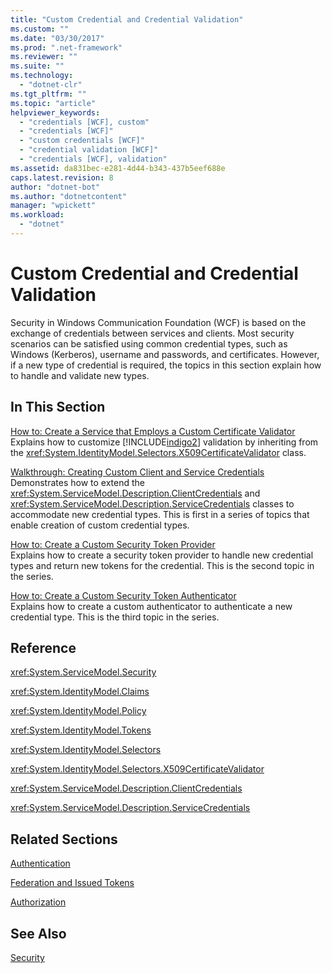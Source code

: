 ```yaml
---
title: "Custom Credential and Credential Validation"
ms.custom: ""
ms.date: "03/30/2017"
ms.prod: ".net-framework"
ms.reviewer: ""
ms.suite: ""
ms.technology: 
  - "dotnet-clr"
ms.tgt_pltfrm: ""
ms.topic: "article"
helpviewer_keywords: 
  - "credentials [WCF], custom"
  - "credentials [WCF]"
  - "custom credentials [WCF]"
  - "credential validation [WCF]"
  - "credentials [WCF], validation"
ms.assetid: da831bec-e281-4d44-b343-437b5eef688e
caps.latest.revision: 8
author: "dotnet-bot"
ms.author: "dotnetcontent"
manager: "wpickett"
ms.workload: 
  - "dotnet"
---
```

# Custom Credential and Credential Validation
Security in Windows Communication Foundation (WCF) is based on the exchange of credentials between services and clients. Most security scenarios can be satisfied using common credential types, such as Windows (Kerberos), username and passwords, and certificates. However, if a new type of credential is required, the topics in this section explain how to handle and validate new types.  
  
## In This Section  
 [How to: Create a Service that Employs a Custom Certificate Validator](../../../../docs/framework/wcf/extending/how-to-create-a-service-that-employs-a-custom-certificate-validator.md)  
 Explains how to customize [!INCLUDE[indigo2](../../../../includes/indigo2-md.md)] validation by inheriting from the <xref:System.IdentityModel.Selectors.X509CertificateValidator> class.  
  
 [Walkthrough: Creating Custom Client and Service Credentials](../../../../docs/framework/wcf/extending/walkthrough-creating-custom-client-and-service-credentials.md)  
 Demonstrates how to extend the <xref:System.ServiceModel.Description.ClientCredentials> and <xref:System.ServiceModel.Description.ServiceCredentials> classes to accommodate new credential types. This is first in a series of topics that enable creation of custom credential types.  
  
 [How to: Create a Custom Security Token Provider](../../../../docs/framework/wcf/extending/how-to-create-a-custom-security-token-provider.md)  
 Explains how to create a security token provider to handle new credential types and return new tokens for the credential. This is the second topic in the series.  
  
 [How to: Create a Custom Security Token Authenticator](../../../../docs/framework/wcf/extending/how-to-create-a-custom-security-token-authenticator.md)  
 Explains how to create a custom authenticator to authenticate a new credential type. This is the third topic in the series.  
  
## Reference  
 <xref:System.ServiceModel.Security>  
  
 <xref:System.IdentityModel.Claims>  
  
 <xref:System.IdentityModel.Policy>  
  
 <xref:System.IdentityModel.Tokens>  
  
 <xref:System.IdentityModel.Selectors>  
  
 <xref:System.IdentityModel.Selectors.X509CertificateValidator>  
  
 <xref:System.ServiceModel.Description.ClientCredentials>  
  
 <xref:System.ServiceModel.Description.ServiceCredentials>  
  
## Related Sections  
 [Authentication](../../../../docs/framework/wcf/feature-details/authentication-in-wcf.md)  
  
 [Federation and Issued Tokens](../../../../docs/framework/wcf/feature-details/federation-and-issued-tokens.md)  
  
 [Authorization](../../../../docs/framework/wcf/feature-details/authorization-in-wcf.md)  
  
## See Also  
 [Security](../../../../docs/framework/wcf/feature-details/security.md)

